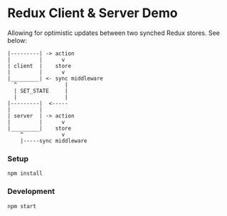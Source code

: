 # Redux Client & Server Demo

Allowing for optimistic updates between two synched Redux stores. See below:

```
|---------| -> action
|         |      v
| client  |    store
|         |      v
|_________| <- sync middleware
  ^               |
  | SET_STATE     |
  |               |
|---------|  <-----
|         |
| server  | -> action
|         |      v
|_________|    store
    ^            v
    |-----sync middleware
```

### Setup

`npm install`

### Development

`npm start`

